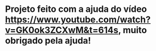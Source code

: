 # Projeto feito com a ajuda do vídeo https://www.youtube.com/watch?v=GK0ok3ZCXwM&t=614s, muito obrigado pela ajuda!
